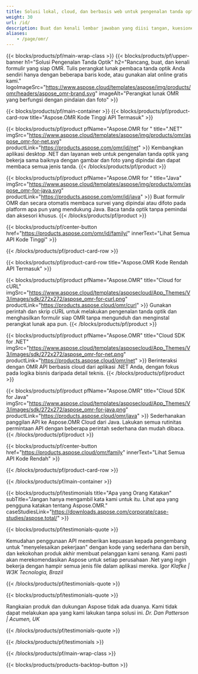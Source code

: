 ```yaml
---
title: Solusi lokal, cloud, dan berbasis web untuk pengenalan tanda optik (OMR)
weight: 30
url: /id/
description: Buat dan kenali lembar jawaban yang diisi tangan, kuesioner, survei, dan formulir serupa. Bangun perangkat lunak OMR yang bersaing dengan sistem perangkat keras.
aliases:
    - /page/omr/
---
```


{{< blocks/products/pf/main-wrap-class >}}
{{< blocks/products/pf/upper-banner h1="Solusi Pengenalan Tanda Optik" h2="Rancang, buat, dan kenali formulir yang siap OMR. Tulis perangkat lunak pembaca tanda optik Anda sendiri hanya dengan beberapa baris kode, atau gunakan alat online gratis kami." logoImageSrc="https://www.aspose.cloud/templates/aspose/img/products/omr/headers/aspose_omr-brand.svg" imageAlt="Perangkat lunak OMR yang berfungsi dengan pindaian dan foto" >}}

{{< blocks/products/pf/main-container >}}
{{< blocks/products/pf/product-card-row title="Aspose.OMR Kode Tinggi API Termasuk" >}}

{{< blocks/products/pf/product pfName="Aspose.OMR for " title=".NET" imgSrc="https://www.aspose.cloud/templates/aspose/img/products/omr/aspose_omr-for-net.svg" productLink="https://products.aspose.com/omr/id/net" >}}
Kembangkan aplikasi desktop .NET dan layanan web untuk pengenalan tanda optik yang bekerja sama baiknya dengan gambar dan foto yang dipindai dan dapat membaca semua jenis tanda.
{{< /blocks/products/pf/product >}}

{{< blocks/products/pf/product pfName="Aspose.OMR for " title="Java" imgSrc="https://www.aspose.cloud/templates/aspose/img/products/omr/aspose_omr-for-java.svg" productLink="https://products.aspose.com/omr/id/java" >}}
Buat formulir OMR dan secara otomatis membaca survei yang dipindai atau difoto pada platform apa pun yang mendukung Java. Baca tanda optik tanpa pemindai dan aksesori khusus.
{{< /blocks/products/pf/product >}}

{{< blocks/products/pf/center-button href="https://products.aspose.com/omr/id/family/" innerText="Lihat Semua API Kode Tinggi" >}}

{{< /blocks/products/pf/product-card-row >}}

{{< blocks/products/pf/product-card-row title="Aspose.OMR Kode Rendah API Termasuk" >}}

{{< blocks/products/pf/product pfName="Aspose.OMR" title="Cloud for cURL" imgSrc="https://www.aspose.cloud/templates/asposecloud/App_Themes/V3/images/sdk/272x272/aspose_omr-for-curl.png" productLink="https://products.aspose.cloud/omr/curl" >}}
Gunakan perintah dan skrip cURL untuk melakukan pengenalan tanda optik dan menghasilkan formulir siap OMR tanpa mengunduh dan menginstal perangkat lunak apa pun.
{{< /blocks/products/pf/product >}}

{{< blocks/products/pf/product pfName="Aspose.OMR" title="Cloud SDK for .NET" imgSrc="https://www.aspose.cloud/templates/asposecloud/App_Themes/V3/images/sdk/272x272/aspose_omr-for-net.png" productLink="https://products.aspose.cloud/omr/net" >}}
Berinteraksi dengan OMR API berbasis cloud dari aplikasi .NET Anda, dengan fokus pada logika bisnis daripada detail teknis.
{{< /blocks/products/pf/product >}}

{{< blocks/products/pf/product pfName="Aspose.OMR" title="Cloud SDK for Java" imgSrc="https://www.aspose.cloud/templates/asposecloud/App_Themes/V3/images/sdk/272x272/aspose_omr-for-java.png" productLink="https://products.aspose.cloud/omr/java" >}}
Sederhanakan panggilan API ke Aspose.OMR Cloud dari Java. Lakukan semua rutinitas permintaan API dengan beberapa perintah sederhana dan mudah dibaca.
{{< /blocks/products/pf/product >}}

{{< blocks/products/pf/center-button href="https://products.aspose.cloud/omr/family" innerText="Lihat Semua API Kode Rendah" >}}

{{< /blocks/products/pf/product-card-row >}}

{{< /blocks/products/pf/main-container >}}

{{< blocks/products/pf/testimonials title="Apa yang Orang Katakan" subTitle="Jangan hanya mengambil kata kami untuk itu. Lihat apa yang pengguna katakan tentang Aspose.OMR." caseStudiesLink="https://downloads.aspose.com/corporate/case-studies/aspose.total/" >}}

{{< blocks/products/pf/testimonials-quote >}}
<p class="first">
 Kemudahan penggunaan API memberikan kepuasan kepada pengembang untuk &quot;menyelesaikan pekerjaan&quot; dengan kode yang sederhana dan bersih, dan kekokohan produk akhir membuat pelanggan kami senang. Kami pasti akan merekomendasikan Aspose untuk setiap perusahaan .Net yang ingin bekerja dengan hampir semua jenis file dalam aplikasi mereka.
 <em>
  Igor Klafke | W3K Tecnologia, Brazil
 </em>
</p>

{{< /blocks/products/pf/testimonials-quote >}}

{{< blocks/products/pf/testimonials-quote >}}
<p class="second">
 Rangkaian produk dan dukungan Aspose tidak ada duanya. Kami tidak dapat melakukan apa yang kami lakukan tanpa solusi ini.
 <em>
  Dr. Dan Patterson | Acumen, UK
 </em>
</p>

{{< /blocks/products/pf/testimonials-quote >}}

{{< /blocks/products/pf/testimonials >}}

{{< /blocks/products/pf/main-wrap-class >}}

{{< blocks/products/products-backtop-button >}}